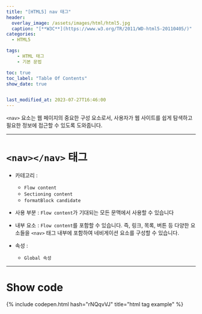 ```yaml
---
title: "[HTML5] nav 태그"
header:
  overlay_image: /assets/images/html/html5.jpg
  caption: "[**W3C**](https://www.w3.org/TR/2011/WD-html5-20110405/)"
categories:
  - HTML5

tags:
    - HTML 태그
    - 기본 문법

toc: true
toc_label: "Table Of Contents"
show_date: true


last_modified_at: 2023-07-27T16:46:00
---
```


`<nav>` 요소는 웹 페이지의 중요한 구성 요소로서, 사용자가 웹 사이트를 쉽게 탐색하고 필요한 정보에 접근할 수 있도록 도와줍니다.

---

# `<nav></nav>` 태그

- 카테고리 : 
  - `Flow content`
  - `Sectioning content`
  - `formatBlock candidate`

- 사용 부분 : `Flow content`가 기대되는 모든 문맥에서 사용할 수 있습니다
- 내부 요소 : `Flow content`를 포함할 수 있습니다. 즉, 링크, 목록, 버튼 등 다양한 요소들을 `<nav>` 태그 내부에 포함하여 네비게이션 요소를 구성할 수 있습니다.
- 속성 : 
  - `Global 속성`

---

# Show code
{% include codepen.html hash="rNQqvVJ" title="html tag example" %}